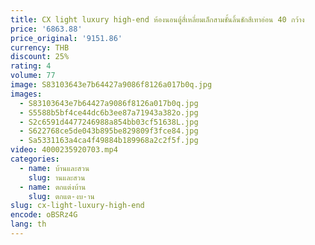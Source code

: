 ```yaml
---
title: CX light luxury high-end ห้องนอนตู้สี่เหลี่ยมเล็กสามชั้นลิ้นชักสีเทาอ่อน 40 กว้าง
price: '6863.88'
price_original: '9151.86'
currency: THB
discount: 25%
rating: 4
volume: 77
image: S83103643e7b64427a9086f8126a017b0q.jpg
images:
  - S83103643e7b64427a9086f8126a017b0q.jpg
  - S5588b5bf4ce44dc6b3ee87a71943a382o.jpg
  - S2c6591d4477246988a854bb03cf51638L.jpg
  - S622768ce5de043b895be829809f3fce84.jpg
  - Sa5331163a4ca4f49884b189968a2c2f5f.jpg
video: 4000235920703.mp4
categories:
  - name: บ้านและสวน
    slug: านและสวน
  - name: ตกแต่งบ้าน
    slug: ตกแต-งบ-าน
slug: cx-light-luxury-high-end
encode: oBSRz4G
lang: th
---
```

  